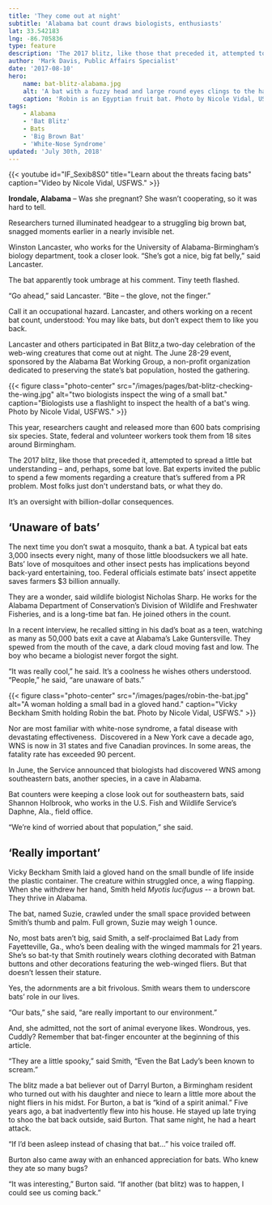 ```yaml
---
title: 'They come out at night'
subtitle: 'Alabama bat count draws biologists, enthusiasts'
lat: 33.542183
lng: -86.705836
type: feature
description: 'The 2017 blitz, like those that preceded it, attempted to spread a little bat understanding – and, perhaps, some bat love. Bat experts invited the public to spend a few moments regarding a creature that’s suffered from a PR problem. Most folks just don’t understand bats, or what they do.'
author: 'Mark Davis, Public Affairs Specialist'
date: '2017-08-10'
hero:
    name: bat-blitz-alabama.jpg
    alt: 'A bat with a fuzzy head and large round eyes clings to the handler’s gloved hand'
    caption: 'Robin is an Egyptian fruit bat. Photo by Nicole Vidal, USFWS.'
tags:
    - Alabama
    - 'Bat Blitz'
    - Bats
    - 'Big Brown Bat'
    - 'White-Nose Syndrome'
updated: 'July 30th, 2018'
---
```


{{< youtube id="IF_Sexib8S0" title="Learn about the threats facing bats" caption="Video by Nicole Vidal, USFWS." >}}

**Irondale, Alabama** – Was she pregnant? She wasn’t cooperating, so it was hard to tell.

Researchers turned illuminated headgear to a struggling big brown bat, snagged moments earlier in a nearly invisible net.

Winston Lancaster, who works for the University of Alabama-Birmingham’s biology department, took a closer look.  “She’s got a nice, big fat belly,” said Lancaster.

The bat apparently took umbrage at his comment. Tiny teeth flashed.

“Go ahead,” said Lancaster. “Bite – the glove, not the finger.”

Call it an occupational hazard. Lancaster, and others working on a recent bat count, understood: You may like bats, but don’t expect them to like you back.

Lancaster and others participated in Bat Blitz,a two-day celebration of the web-wing creatures that come out at night. The June 28-29 event, sponsored by the Alabama Bat Working Group, a non-profit organization dedicated to preserving the state’s bat population, hosted the gathering.

{{< figure class="photo-center" src="/images/pages/bat-blitz-checking-the-wing.jpg" alt="two biologists inspect the wing of a small bat." caption="Biologists use a flashlight to inspect the health of a bat's wing. Photo by Nicole Vidal, USFWS." >}}

This year, researchers caught and released more than 600 bats comprising six species. State, federal and volunteer workers took them from 18 sites around Birmingham.

The 2017 blitz, like those that preceded it, attempted to spread a little bat understanding – and, perhaps, some bat love. Bat experts invited the public to spend a few moments regarding a creature that’s suffered from a PR problem. Most folks just don't understand bats, or what they do.

It’s an oversight with billion-dollar consequences.

## ‘Unaware of bats’

The next time you don’t swat a mosquito, thank a bat. A typical bat eats 3,000 insects every night, many of those little bloodsuckers we all hate.  Bats’ love of mosquitoes and other insect pests has implications beyond back-yard entertaining, too. Federal officials estimate bats’ insect appetite saves farmers $3 billion annually.

They are a wonder, said wildlife biologist Nicholas Sharp. He works for the Alabama Department of Conservation’s Division of Wildlife and Freshwater Fisheries, and is a long-time bat fan. He joined others in the count.

In a recent interview, he recalled sitting in his dad’s boat as a teen, watching as many as 50,000 bats exit a cave at Alabama’s Lake Guntersville.  They spewed from the mouth of the cave, a dark cloud moving fast and low. The boy who became a biologist never forgot the sight.

“It was really cool,” he said. It’s a coolness he wishes others understood. “People,” he said, “are unaware of bats.”

{{< figure class="photo-center" src="/images/pages/robin-the-bat.jpg" alt="A woman holding a small bad in a gloved hand." caption="Vicky Beckham Smith holding Robin the bat. Photo by Nicole Vidal, USFWS." >}}

Nor are most familiar with white-nose syndrome, a fatal disease with devastating effectiveness.  Discovered in a New York cave a decade ago, WNS is now in 31 states and five Canadian provinces. In some areas, the fatality rate has exceeded 90 percent. 

In June, the Service announced that biologists had discovered WNS among southeastern bats, another species, in a cave in Alabama.

Bat counters were keeping a close look out for southeastern bats, said Shannon Holbrook, who works in the U.S. Fish and Wildlife Service’s Daphne, Ala., field office.

“We’re kind of worried about that population,” she said.

## ‘Really important’

Vicky Beckham Smith laid a gloved hand on the small bundle of life inside the plastic container. The creature within struggled once, a wing flapping. When she withdrew her hand, Smith held *Myotis lucifugus* -- a brown bat. They thrive in Alabama.

The bat, named Suzie, crawled under the small space provided between Smith’s thumb and palm. Full grown, Suzie may weigh 1 ounce.

No, most bats aren’t big, said Smith, a self-proclaimed Bat Lady from Fayetteville, Ga., who’s been dealing with the winged mammals for 21 years. She’s so bat-ty that Smith routinely wears clothing decorated with Batman buttons and other decorations featuring the web-winged fliers. But that doesn’t lessen their stature.

Yes, the adornments are a bit frivolous. Smith wears them to underscore bats’ role in our lives.

“Our bats,” she said, “are really important to our environment.”

And, she admitted, not the sort of animal everyone likes. Wondrous, yes. Cuddly? Remember that bat-finger encounter at the beginning of this article.

“They are a little spooky,” said Smith, “Even the Bat Lady’s been known to scream.”

The blitz made a bat believer out of Darryl Burton, a Birmingham resident who turned out with his daughter and niece to learn a little more about the night fliers in his midst. For Burton, a bat is “kind of a spirit animal.” Five years ago, a bat inadvertently flew into his house. He stayed up late trying to shoo the bat back outside, said Burton. That same night, he had a heart attack. 

“If I’d been asleep instead of chasing that bat…” his voice trailed off.

Burton also came away with an enhanced appreciation for bats. Who knew they ate so many bugs?

“It was interesting,” Burton said. “If another (bat blitz) was to happen, I could see us coming back.”
